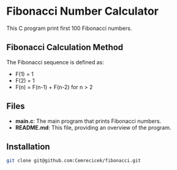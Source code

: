 # Fibonacci Number Calculator

This C program print first 100 Fibonacci numbers.

## Fibonacci Calculation Method
The Fibonacci sequence is defined as:
- F(1) = 1
- F(2) = 1
- F(n) = F(n-1) + F(n-2) for n > 2

## Files

- **main.c**: The main program that prints Fibonacci numbers.
- **README.md**: This file, providing an overview of the program.

## Installation
```bash
git clone git@github.com:Cemrecicek/fibonacci.git

```

